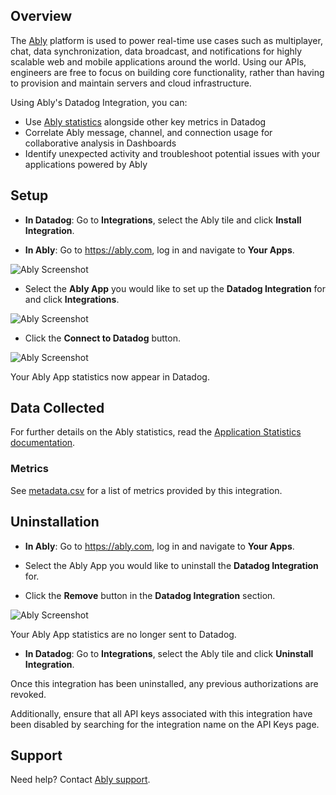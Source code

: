 ## Overview
The [Ably][1] platform is used to power real-time use cases such as multiplayer, chat, data synchronization, data broadcast, and notifications for highly scalable web and mobile applications around the world. Using our APIs, engineers are free to focus on building core functionality, rather than having to provision and maintain servers and cloud infrastructure.

Using Ably's Datadog Integration, you can:
- Use [Ably statistics][2] alongside other key metrics in Datadog
- Correlate Ably message, channel, and connection usage for collaborative analysis in Dashboards
- Identify unexpected activity and troubleshoot potential issues with your applications powered by Ably


## Setup

- **In Datadog**: Go to **Integrations**, select the Ably tile and click **Install Integration**.

- **In Ably**: Go to https://ably.com, log in and navigate to **Your Apps**.

![Ably Screenshot][3]

- Select the **Ably App** you would like to set up the **Datadog Integration** for and click **Integrations**.

![Ably Screenshot][4]

- Click the **Connect to Datadog** button.

![Ably Screenshot][5]

Your Ably App statistics now appear in Datadog.


## Data Collected
For further details on the Ably statistics, read the [Application Statistics documentation][8].

### Metrics
See [metadata.csv][7] for a list of metrics provided by this integration.

## Uninstallation

- **In Ably**: Go to https://ably.com, log in and navigate to **Your Apps**.

- Select the Ably App you would like to uninstall the **Datadog Integration** for.

- Click the **Remove** button in the **Datadog Integration** section.

![Ably Screenshot][6]

Your Ably App statistics are no longer sent to Datadog.

- **In Datadog**: Go to **Integrations**, select the Ably tile and click **Uninstall Integration**.

Once this integration has been uninstalled, any previous authorizations are revoked.

Additionally, ensure that all API keys associated with this integration have been disabled by searching for the integration name on the API Keys page.

## Support
Need help? Contact [Ably support][9].

[1]: https://ably.com
[2]: https://ably.com/docs/general/statistics
[3]: https://raw.githubusercontent.com/DataDog/integrations-extras/master/ably/images/your-apps.png
[4]: https://raw.githubusercontent.com/DataDog/integrations-extras/master/ably/images/integrations.png
[5]: https://raw.githubusercontent.com/DataDog/integrations-extras/master/ably/images/setup-integration.png
[6]: https://raw.githubusercontent.com/DataDog/integrations-extras/master/ably/images/uninstall-integration.png
[7]: https://github.com/DataDog/integrations-extras/blob/master/ably/metadata.csv
[8]: https://ably.com/docs/general/statistics
[9]: https://ably.com/support
